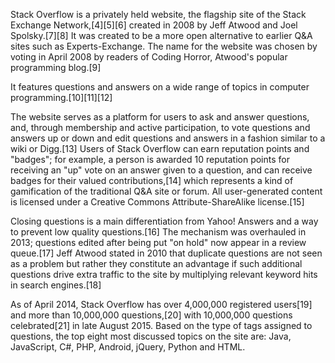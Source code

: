 Stack Overflow is a privately held website, the flagship site of the Stack Exchange Network,[4][5][6] created in 2008 by Jeff Atwood and Joel Spolsky.[7][8] It was created to be a more open alternative to earlier Q&A sites such as Experts-Exchange. The name for the website was chosen by voting in April 2008 by readers of Coding Horror, Atwood's popular programming blog.[9]

It features questions and answers on a wide range of topics in computer programming.[10][11][12]

The website serves as a platform for users to ask and answer questions, and, through membership and active participation, to vote questions and answers up or down and edit questions and answers in a fashion similar to a wiki or Digg.[13] Users of Stack Overflow can earn reputation points and "badges"; for example, a person is awarded 10 reputation points for receiving an "up" vote on an answer given to a question, and can receive badges for their valued contributions,[14] which represents a kind of gamification of the traditional Q&A site or forum. All user-generated content is licensed under a Creative Commons Attribute-ShareAlike license.[15]

Closing questions is a main differentiation from Yahoo! Answers and a way to prevent low quality questions.[16] The mechanism was overhauled in 2013; questions edited after being put "on hold" now appear in a review queue.[17] Jeff Atwood stated in 2010 that duplicate questions are not seen as a problem but rather they constitute an advantage if such additional questions drive extra traffic to the site by multiplying relevant keyword hits in search engines.[18]

As of April 2014, Stack Overflow has over 4,000,000 registered users[19] and more than 10,000,000 questions,[20] with 10,000,000 questions celebrated[21] in late August 2015. Based on the type of tags assigned to questions, the top eight most discussed topics on the site are: Java, JavaScript, C#, PHP, Android, jQuery, Python and HTML.